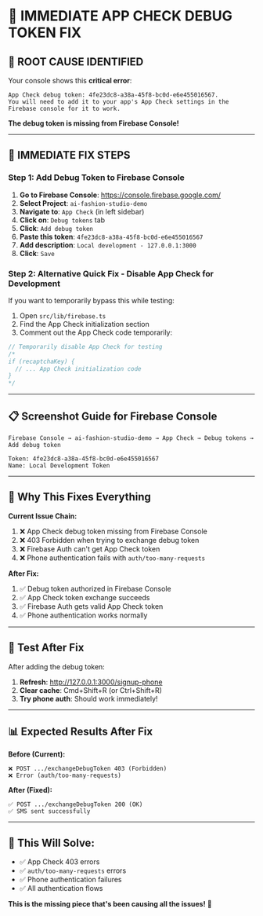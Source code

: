 # 🚨 IMMEDIATE APP CHECK DEBUG TOKEN FIX

## 🎯 **ROOT CAUSE IDENTIFIED**

Your console shows this **critical error**:
```
App Check debug token: 4fe23dc8-a38a-45f8-bc0d-e6e455016567. 
You will need to add it to your app's App Check settings in the Firebase console for it to work.
```

**The debug token is missing from Firebase Console!**

---

## 🔧 **IMMEDIATE FIX STEPS**

### **Step 1: Add Debug Token to Firebase Console**

1. **Go to Firebase Console**: https://console.firebase.google.com/
2. **Select Project**: `ai-fashion-studio-demo`
3. **Navigate to**: `App Check` (in left sidebar)
4. **Click on**: `Debug tokens` tab
5. **Click**: `Add debug token`
6. **Paste this token**: `4fe23dc8-a38a-45f8-bc0d-e6e455016567`
7. **Add description**: `Local development - 127.0.0.1:3000`
8. **Click**: `Save`

### **Step 2: Alternative Quick Fix - Disable App Check for Development**

If you want to temporarily bypass this while testing:

1. Open `src/lib/firebase.ts`
2. Find the App Check initialization section
3. Comment out the App Check code temporarily:

```typescript
// Temporarily disable App Check for testing
/*
if (recaptchaKey) {
  // ... App Check initialization code
}
*/
```

---

## 📋 **Screenshot Guide for Firebase Console**

```
Firebase Console → ai-fashion-studio-demo → App Check → Debug tokens → Add debug token

Token: 4fe23dc8-a38a-45f8-bc0d-e6e455016567
Name: Local Development Token
```

---

## 🎯 **Why This Fixes Everything**

**Current Issue Chain:**
1. ❌ App Check debug token missing from Firebase Console
2. ❌ 403 Forbidden when trying to exchange debug token
3. ❌ Firebase Auth can't get App Check token
4. ❌ Phone authentication fails with `auth/too-many-requests`

**After Fix:**
1. ✅ Debug token authorized in Firebase Console
2. ✅ App Check token exchange succeeds
3. ✅ Firebase Auth gets valid App Check token
4. ✅ Phone authentication works normally

---

## 🚀 **Test After Fix**

After adding the debug token:
1. **Refresh**: http://127.0.0.1:3000/signup-phone
2. **Clear cache**: Cmd+Shift+R (or Ctrl+Shift+R)
3. **Try phone auth**: Should work immediately!

---

## 📊 **Expected Results After Fix**

**Before (Current):**
```
❌ POST .../exchangeDebugToken 403 (Forbidden)
❌ Error (auth/too-many-requests)
```

**After (Fixed):**
```
✅ POST .../exchangeDebugToken 200 (OK)
✅ SMS sent successfully
```

---

## 🎉 **This Will Solve:**

- ✅ App Check 403 errors
- ✅ `auth/too-many-requests` errors  
- ✅ Phone authentication failures
- ✅ All authentication flows

**This is the missing piece that's been causing all the issues!** 🎯

